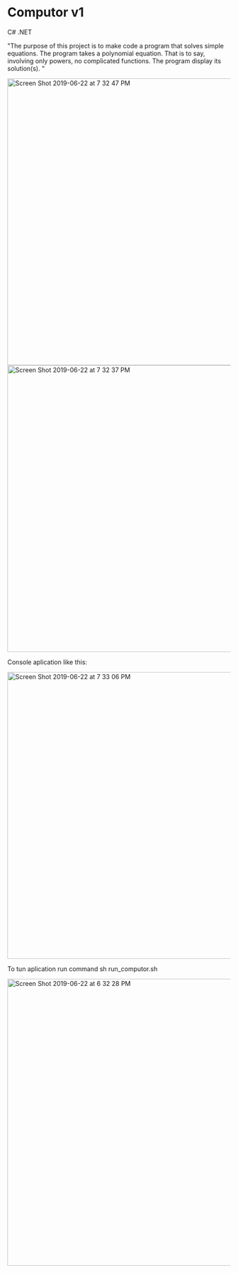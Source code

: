 # Computor v1
C# .NET


"The purpose of this project is to make code a program that solves simple equations.
The program takes a polynomial equation. That is to say, involving only powers, no
complicated functions. The program display its solution(s). "

<img width="646" alt="Screen Shot 2019-06-22 at 7 32 47 PM" src="https://user-images.githubusercontent.com/26527567/59966378-bafcc600-9524-11e9-9231-4c2d5d8262c3.png">

<img width="646" alt="Screen Shot 2019-06-22 at 7 32 37 PM" src="https://user-images.githubusercontent.com/26527567/59966406-0b742380-9525-11e9-826b-6d522b6a56b2.png">

Console aplication like this:

<img width="646" alt="Screen Shot 2019-06-22 at 7 33 06 PM" src="https://user-images.githubusercontent.com/26527567/59966379-bdf7b680-9524-11e9-8268-d86c6d71e78f.png">

To tun aplication run command sh run_computor.sh

<img width="646" alt="Screen Shot 2019-06-22 at 6 32 28 PM" src="https://user-images.githubusercontent.com/26527567/59966377-b7693f00-9524-11e9-94c8-67462aca3f43.png">
